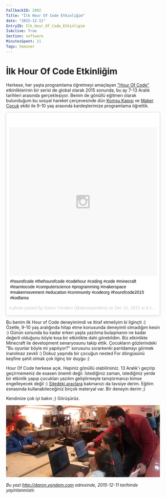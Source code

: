 ```yaml
---
FallbackID: 2992
Title: "İlk Hour Of Code Etkinliğim"
date: "2015-12-11"
EntryID: Ilk_Hour_Of_Code_Etkinligim
IsActive: True
Section: software
MinutesSpent: 21
Tags: Seminer
---
```

# İlk Hour Of Code Etkinliğim
Herkese, her yaşta programlama öğretmeyi amaçlayan ["Hour Of Code"](https://hourofcode.com/tr) etkinliklerinin bir serisi de global olarak 2015 sonunda, bu ay 7-13 Aralık tarihleri arasında gerçekleşiyor. Benim de gönüllü eğitmen olarak bulunduğum bu sosyal hareket çerçevesinde dün [Komşu Kapısı](http://komsukapisi.org/) ve [Maker Çocuk](http://www.makercocuk.com/) ekibi ile 9-10 yaş arasında kardeşlerimize programlama öğrettik.

<blockquote class="instagram-media" data-instgrm-captioned data-instgrm-version="6" style=" background:#FFF; border:0; border-radius:3px; box-shadow:0 0 1px 0 rgba(0,0,0,0.5),0 1px 10px 0 rgba(0,0,0,0.15); margin: 1px; max-width:658px; padding:0; width:99.375%; width:-webkit-calc(100% - 2px); width:calc(100% - 2px);"><div style="padding:8px;"> <div style=" background:#F8F8F8; line-height:0; margin-top:40px; padding:50.0% 0; text-align:center; width:100%;"> <div style=" background:url(data:image/png;base64,iVBORw0KGgoAAAANSUhEUgAAACwAAAAsCAMAAAApWqozAAAAGFBMVEUiIiI9PT0eHh4gIB4hIBkcHBwcHBwcHBydr+JQAAAACHRSTlMABA4YHyQsM5jtaMwAAADfSURBVDjL7ZVBEgMhCAQBAf//42xcNbpAqakcM0ftUmFAAIBE81IqBJdS3lS6zs3bIpB9WED3YYXFPmHRfT8sgyrCP1x8uEUxLMzNWElFOYCV6mHWWwMzdPEKHlhLw7NWJqkHc4uIZphavDzA2JPzUDsBZziNae2S6owH8xPmX8G7zzgKEOPUoYHvGz1TBCxMkd3kwNVbU0gKHkx+iZILf77IofhrY1nYFnB/lQPb79drWOyJVa/DAvg9B/rLB4cC+Nqgdz/TvBbBnr6GBReqn/nRmDgaQEej7WhonozjF+Y2I/fZou/qAAAAAElFTkSuQmCC); display:block; height:44px; margin:0 auto -44px; position:relative; top:-22px; width:44px;"></div></div> <p style=" margin:8px 0 0 0; padding:0 4px;"> <a href="https://www.instagram.com/p/_Hote0kAE_/" style=" color:#000; font-family:Arial,sans-serif; font-size:14px; font-style:normal; font-weight:normal; line-height:17px; text-decoration:none; word-wrap:break-word;" target="_blank">#hourofcode #thehourofcode #codehour #coding #code #minecraft #learntocode #computerscience #programming #makerspace #makermovement #education #community #codeorg #hourofcode2015 #kodlama</a></p> <p style=" color:#c9c8cd; font-family:Arial,sans-serif; font-size:14px; line-height:17px; margin-bottom:0; margin-top:8px; overflow:hidden; padding:8px 0 7px; text-align:center; text-overflow:ellipsis; white-space:nowrap;">A photo posted by Daron Yöndem (@daronyondem) on <time style=" font-family:Arial,sans-serif; font-size:14px; line-height:17px;" datetime="2015-12-10T17:15:16+00:00">Dec 10, 2015 at 9:15am PST</time></p></div></blockquote>
<script async defer src="//platform.instagram.com/en_US/embeds.js"></script>

Bu benim ilk Hour of Code deneyimimdi ve itiraf etmeliyim ki ilginçti :) Özetle, 9-10 yaş aralığında hitap etme konusunda deneyimli olmadığım kesin :) Günün sonunda bu kadar erken yaşta yazılıma bulaşmanın ne kadar değerli olduğunu böyle kısa bir etkinlikte dahi görebildim. Biz etkinlikte Minecraft ile development senaryosunu takip ettik. Çocukların gözlerindeki "Bu oyunlar böyle mi yapılıyor?" sorusunu sorarkenki parıldamayı görmek inanılmaz zevkli :) Dokuz yaşında bir çocuğun nested For döngüsünü keşfine şahit olmak çok ilginç bir duygu :)

Hour Of Code herkese açık. Hepiniz gönüllü olabilirsiniz. 13 Aralık'ı geçirip geçirmemeniz de esasen önemli değil. İstediğiniz zaman, istediğiniz yerde bir etkinlik yapıp çocukları yazılım geliştirmeyle tanıştırmanızı kimse engelleyecek değil :) [Sitedeki araçlara](https://hourofcode.com/tr) bakmanızı da tavsiye derim. Eğitim esnasında kullanabileceğiniz birçok materyal var. Bir deneyin derim ;)

Kendinize çok iyi bakın ;) Görüşürüz.

![](media/Ilk_Hour_Of_Code_Etkinligim/hourofcode.jpg)

*Bu yazi http://daron.yondem.com adresinde, 2015-12-11 tarihinde yayinlanmistir.*
